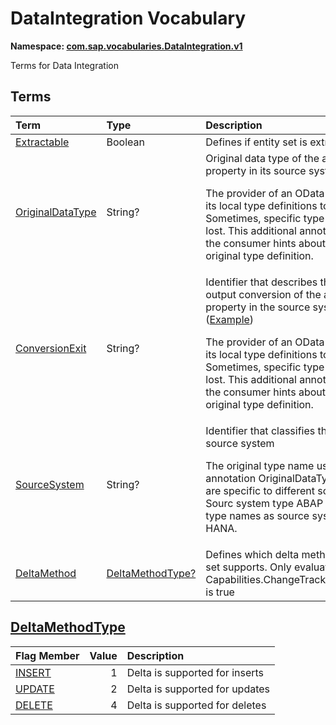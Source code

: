 # DataIntegration Vocabulary
**Namespace: [com.sap.vocabularies.DataIntegration.v1](DataIntegration.xml)**

Terms for Data Integration


## Terms

Term|Type|Description
:---|:---|:----------
[Extractable](DataIntegration.xml#L32)|Boolean|<a name="Extractable"></a>Defines if entity set is extractable
[OriginalDataType](DataIntegration.xml#L35)|String?|<a name="OriginalDataType"></a>Original data type of the annotated property in its source system ([Example](DataIntegration.xml#L38)) <p>The provider of an OData service maps its local type definitions to Edm types. Sometimes, specific type information is lost. This additional annotation gives the consumer hints about the type original type definition.</p>
[ConversionExit](DataIntegration.xml#L44)|String?|<a name="ConversionExit"></a>Identifier that describes the special output conversion of the annotated property in the source system ([Example](DataIntegration.xml#L47)) <p>The provider of an OData service maps its local type definitions to Edm types. Sometimes, specific type information is lost. This additional annotation gives the consumer hints about the type original type definition.</p>
[SourceSystem](DataIntegration.xml#L53)|String?|<a name="SourceSystem"></a>Identifier that classifies the type of the source system <p>The original type name used in annotation OriginalDataType depend are specific to different source system. Sourc system type ABAP uses other type names as source system type HANA.</p>
[DeltaMethod](DataIntegration.xml#L68)|[DeltaMethodType?](#DeltaMethodType)|<a name="DeltaMethod"></a>Defines which delta method the entity set supports. Only evaluated if Capabilities.ChangeTracking/Supported is true

## <a name="DeltaMethodType"></a>[DeltaMethodType](DataIntegration.xml#L57)


Flag Member|Value|Description
:-----|----:|:----------
[INSERT](DataIntegration.xml#L58)|1|Delta is supported for inserts
[UPDATE](DataIntegration.xml#L61)|2|Delta is supported for updates
[DELETE](DataIntegration.xml#L64)|4|Delta is supported for deletes
